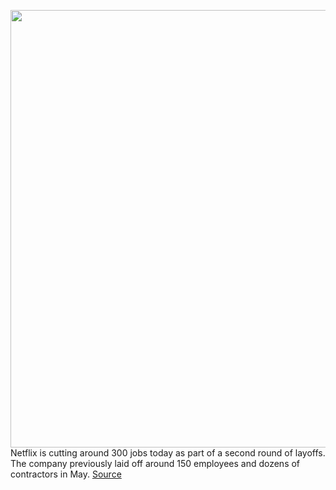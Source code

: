 <img src='https://cdn.vox-cdn.com/thumbor/tSe77qMoBR6-9Jh7sz8VjsorP5k=/0x0:2040x1360/1200x800/filters:focal(857x517:1183x843)/cdn.vox-cdn.com/uploads/chorus_image/image/71008966/acastro_181101_1777_netflix_0002.0.jpg' width='700px' /><br/>
Netflix is cutting around 300 jobs today as part of a second round of layoffs. The company previously laid off around 150 employees and dozens of contractors in May.
<a href='https://www.theverge.com/2022/6/23/23180281/netflix-layoffs-cuts-300-jobs'> Source <a/>